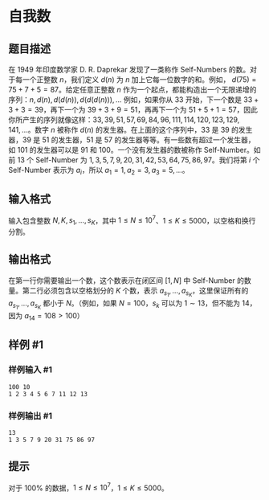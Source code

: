 # 自我数

## 题目描述

在 1949 年印度数学家 D. R. Daprekar 发现了一类称作 Self-Numbers 的数。对于每一个正整数 $n$，我们定义 $d(n)$ 为 $n$ 加上它每一位数字的和。例如， $d(75) = 75 + 7 + 5 = 87$。给定任意正整数 $n$ 作为一个起点，都能构造出一个无限递增的序列：$n, d(n), d(d(n)), d(d(d(n))), \ldots$ 例如，如果你从 $33$ 开始，下一个数是 $33 + 3 + 3 = 39$，再下一个为 $39 + 3 + 9 = 51$，再再下一个为 $51 + 5 + 1 = 57$，因此你所产生的序列就像这样：$33, 39, 51, 57, 69, 84, 96, 111, 114, 120, 123, 129, 141, \ldots$。数字 $n$ 被称作 $d(n)$ 的发生器。在上面的这个序列中，$33$ 是 $39$ 的发生器，$39$ 是 $51$ 的发生器，$51$ 是 $57$ 的发生器等等。有一些数有超过一个发生器，如 $101$ 的发生器可以是 $91$ 和 $100$。一个没有发生器的数被称作 Self-Number。如前 $13$ 个 Self-Number 为 $1, 3, 5, 7, 9, 20, 31, 42, 53, 64, 75, 86, 97$。我们将第 $i$ 个 Self-Number 表示为 $a_i$，所以 $a_1 = 1, a_2 = 3, a_3 = 5, \ldots$。


## 输入格式

输入包含整数 $N, K, s_1, \ldots, s_K$，其中 $1 \le N \le {10}^7$、$1 \le K \le 5000$，以空格和换行分割。


## 输出格式

在第一行你需要输出一个数，这个数表示在闭区间 $[1, N]$ 中 Self-Number 的数量。第二行必须包含以空格划分的 $K$ 个数，表示 $a_{s_1}, \ldots, a_{s_K}$，这里保证所有的 $a_{s_1}, \ldots, a_{s_K}$ 都小于 $N$。（例如，如果 $N = 100$，$s_k$ 可以为 $1 \sim 13$，但不能为 $14$，因为 $a_{14} = 108 > 100$）


## 样例 #1

### 样例输入 #1
```
100 10
1 2 3 4 5 6 7 11 12 13
```

### 样例输出 #1

```
13
1 3 5 7 9 20 31 75 86 97
```

## 提示

对于 $100 \%$ 的数据，$1 \le N \le {10}^7$，$1 \le K \le 5000$。
